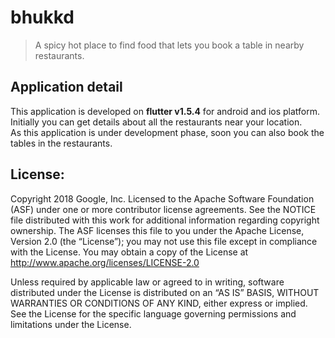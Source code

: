 # bhukkd 
> A spicy hot place to find food that lets you book a table in nearby restaurants.

## Application detail
This application is developed on **flutter v1.5.4** for android and ios platform. Initially you can get details about all the restaurants near your location.
<br>
As this application is under development phase, soon you can also book the tables in the restaurants.


## License:
Copyright 2018 Google, Inc. Licensed to the Apache Software Foundation (ASF) under one or more contributor license agreements. See the NOTICE file distributed with this work for additional information regarding copyright ownership. The ASF licenses this file to you under the Apache License, Version 2.0 (the “License”); you may not use this file except in compliance with the License. You may obtain a copy of the License at http://www.apache.org/licenses/LICENSE-2.0

Unless required by applicable law or agreed to in writing, software distributed under the License is distributed on an “AS IS” BASIS, WITHOUT WARRANTIES OR CONDITIONS OF ANY KIND, either express or implied. See the License for the specific language governing permissions and limitations under the License.
